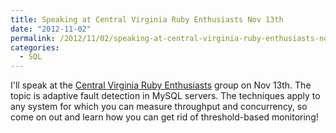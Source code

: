 ```yaml
---
title: Speaking at Central Virginia Ruby Enthusiasts Nov 13th
date: "2012-11-02"
permalink: /2012/11/02/speaking-at-central-virginia-ruby-enthusiasts-nov-13th/
categories:
  - SQL
---
```

I'll speak at the [Central Virginia Ruby Enthusiasts][1] group on Nov 13th. The topic is adaptive fault detection in MySQL servers. The techniques apply to any system for which you can measure throughput and concurrency, so come on out and learn how you can get rid of threshold-based monitoring!

 [1]: http://www.meetup.com/804RVA/events/85518862/
